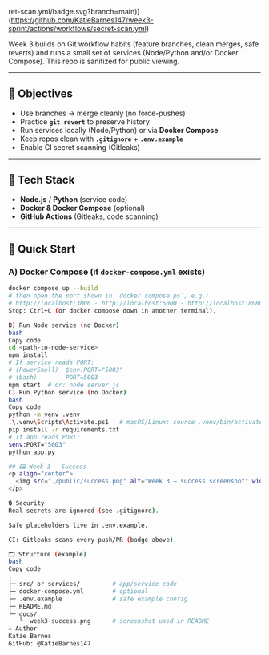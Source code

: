 ret-scan.yml/badge.svg?branch=main)](https://github.com/KatieBarnes147/week3-sprint/actions/workflows/secret-scan.yml)

Week 3 builds on Git workflow habits (feature branches, clean merges, safe reverts) and runs a small set of services (Node/Python and/or Docker Compose). This repo is sanitized for public viewing.

---

## 🎯 Objectives
- Use branches → merge cleanly (no force-pushes)
- Practice **`git revert`** to preserve history
- Run services locally (Node/Python) or via **Docker Compose**
- Keep repos clean with **`.gitignore`** + **`.env.example`**
- Enable CI secret scanning (Gitleaks)

---

## 🔧 Tech Stack
- **Node.js** / **Python** (service code)
- **Docker & Docker Compose** (optional)
- **GitHub Actions** (Gitleaks, code scanning)

---

## 🚀 Quick Start

### A) Docker Compose (if `docker-compose.yml` exists)
```bash
docker compose up --build
# then open the port shown in `docker compose ps`, e.g.:
# http://localhost:3000 · http://localhost:5000 · http://localhost:8080
Stop: Ctrl+C (or docker compose down in another terminal).

B) Run Node service (no Docker)
bash
Copy code
cd <path-to-node-service>
npm install
# If service reads PORT:
# (PowerShell)  $env:PORT="5003"
# (bash)        PORT=5003
npm start  # or: node server.js
C) Run Python service (no Docker)
bash
Copy code
python -m venv .venv
.\.venv\Scripts\Activate.ps1   # macOS/Linux: source .venv/bin/activate
pip install -r requirements.txt
# If app reads PORT:
$env:PORT="5003"
python app.py

## 🖼️ Week 3 — Success
<p align="center">
  <img src="./public/success.png" alt="Week 3 — success screenshot" width="760">
</p>

🔒 Security
Real secrets are ignored (see .gitignore).

Safe placeholders live in .env.example.

CI: Gitleaks scans every push/PR (badge above).

🗂️ Structure (example)
bash
Copy code
.
├─ src/ or services/         # app/service code
├─ docker-compose.yml        # optional
├─ .env.example              # safe example config
├─ README.md
└─ docs/
   └─ week3-success.png      # screenshot used in README
✍️ Author
Katie Barnes
GitHub: @KatieBarnes147
